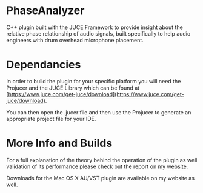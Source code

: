 # PhaseAnalyzer
C++ plugin built with the JUCE Framework to provide insight about the relative phase relationship of audio signals, built specifically to help audio engineers with drum overhead microphone placement. 

# Dependancies
In order to build the plugin for your specific platform you will need the Projucer and the JUCE Library which can be found at [https://www.juce.com/get-juce/download](https://www.juce.com/get-juce/download).

You can then open the .jucer file and then use the Projucer to generate an appropriate project file for your IDE. 

# More Info and Builds
For a full explanation of the theory behind the operation of the plugin as well validation of its performance please check out the report on my [website](http://www.christiansteinmetz.com/projects-blog/2017/10/17/real-time-phase-analysis-plugin-for-improving-microphone-placement). 

Downloads for the Mac OS X AU/VST plugin are available on my website as well. 
